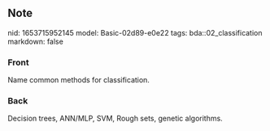 ## Note
nid: 1653715952145
model: Basic-02d89-e0e22
tags: bda::02_classification
markdown: false

### Front
Name common methods for classification.

### Back
Decision trees, ANN/MLP, SVM, Rough sets, genetic algorithms.
